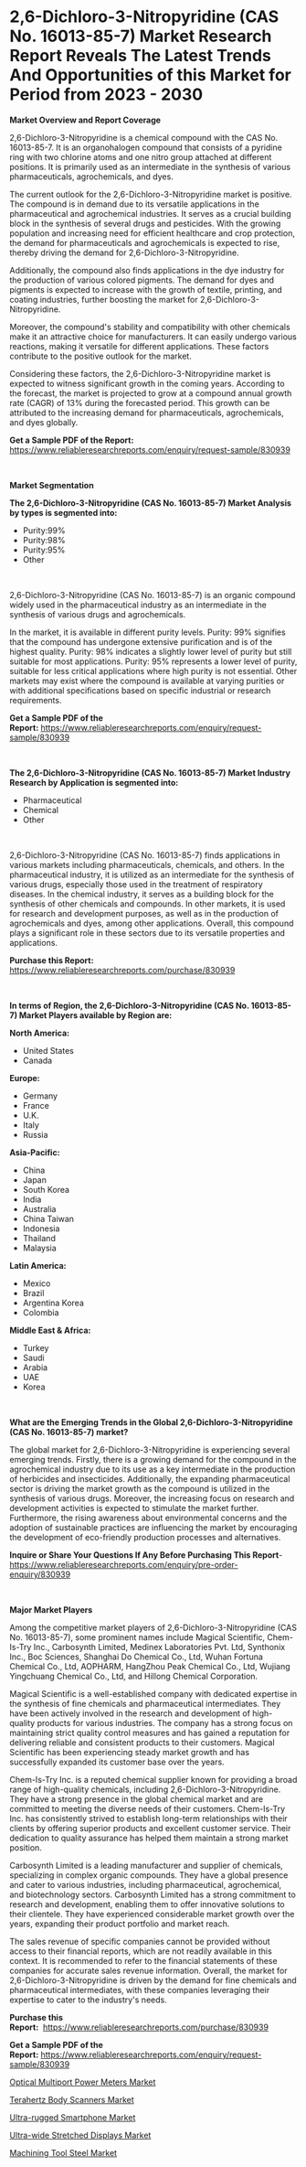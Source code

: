 <p><h1>2,6-Dichloro-3-Nitropyridine (CAS No. 16013-85-7) Market Research Report Reveals The Latest Trends And Opportunities of this Market for Period from 2023 - 2030</h1></p><p><strong>Market Overview and Report Coverage</strong></p>
<p><p>2,6-Dichloro-3-Nitropyridine is a chemical compound with the CAS No. 16013-85-7. It is an organohalogen compound that consists of a pyridine ring with two chlorine atoms and one nitro group attached at different positions. It is primarily used as an intermediate in the synthesis of various pharmaceuticals, agrochemicals, and dyes.</p><p>The current outlook for the 2,6-Dichloro-3-Nitropyridine market is positive. The compound is in demand due to its versatile applications in the pharmaceutical and agrochemical industries. It serves as a crucial building block in the synthesis of several drugs and pesticides. With the growing population and increasing need for efficient healthcare and crop protection, the demand for pharmaceuticals and agrochemicals is expected to rise, thereby driving the demand for 2,6-Dichloro-3-Nitropyridine.</p><p>Additionally, the compound also finds applications in the dye industry for the production of various colored pigments. The demand for dyes and pigments is expected to increase with the growth of textile, printing, and coating industries, further boosting the market for 2,6-Dichloro-3-Nitropyridine.</p><p>Moreover, the compound's stability and compatibility with other chemicals make it an attractive choice for manufacturers. It can easily undergo various reactions, making it versatile for different applications. These factors contribute to the positive outlook for the market.</p><p>Considering these factors, the 2,6-Dichloro-3-Nitropyridine market is expected to witness significant growth in the coming years. According to the forecast, the market is projected to grow at a compound annual growth rate (CAGR) of 13% during the forecasted period. This growth can be attributed to the increasing demand for pharmaceuticals, agrochemicals, and dyes globally.</p></p>
<p><strong>Get a Sample PDF of the Report:</strong> <a href="https://www.reliableresearchreports.com/enquiry/request-sample/830939">https://www.reliableresearchreports.com/enquiry/request-sample/830939</a></p>
<p>&nbsp;</p>
<p><strong>Market Segmentation</strong></p>
<p><strong>The 2,6-Dichloro-3-Nitropyridine (CAS No. 16013-85-7) Market Analysis by types is segmented into:</strong></p>
<p><ul><li>Purity:99%</li><li>Purity:98%</li><li>Purity:95%</li><li>Other</li></ul></p>
<p>&nbsp;</p>
<p><p>2,6-Dichloro-3-Nitropyridine (CAS No. 16013-85-7) is an organic compound widely used in the pharmaceutical industry as an intermediate in the synthesis of various drugs and agrochemicals. </p><p>In the market, it is available in different purity levels. Purity: 99% signifies that the compound has undergone extensive purification and is of the highest quality. Purity: 98% indicates a slightly lower level of purity but still suitable for most applications. Purity: 95% represents a lower level of purity, suitable for less critical applications where high purity is not essential. Other markets may exist where the compound is available at varying purities or with additional specifications based on specific industrial or research requirements.</p></p>
<p><strong>Get a Sample PDF of the Report:</strong>&nbsp;<a href="https://www.reliableresearchreports.com/enquiry/request-sample/830939">https://www.reliableresearchreports.com/enquiry/request-sample/830939</a></p>
<p>&nbsp;</p>
<p><strong>The 2,6-Dichloro-3-Nitropyridine (CAS No. 16013-85-7) Market Industry Research by Application is segmented into:</strong></p>
<p><ul><li>Pharmaceutical</li><li>Chemical</li><li>Other</li></ul></p>
<p>&nbsp;</p>
<p><p>2,6-Dichloro-3-Nitropyridine (CAS No. 16013-85-7) finds applications in various markets including pharmaceuticals, chemicals, and others. In the pharmaceutical industry, it is utilized as an intermediate for the synthesis of various drugs, especially those used in the treatment of respiratory diseases. In the chemical industry, it serves as a building block for the synthesis of other chemicals and compounds. In other markets, it is used for research and development purposes, as well as in the production of agrochemicals and dyes, among other applications. Overall, this compound plays a significant role in these sectors due to its versatile properties and applications.</p></p>
<p><strong>Purchase this Report:</strong>&nbsp; <a href="https://www.reliableresearchreports.com/purchase/830939">https://www.reliableresearchreports.com/purchase/830939</a></p>
<p>&nbsp;</p>
<p><strong>In terms of Region, the 2,6-Dichloro-3-Nitropyridine (CAS No. 16013-85-7) Market Players available by Region are:</strong></p>
<p>
    <p> <strong> North America: </strong>
        <ul>
            <li>United States</li>
            <li>Canada</li>
        </ul>
        </p> 
    <p> <strong> Europe: </strong>
        <ul>
            <li>Germany</li>
            <li>France</li>
            <li>U.K.</li>
            <li>Italy</li>
            <li>Russia</li>
        </ul>
        </p> 
    <p> <strong> Asia-Pacific: </strong>
        <ul>
            <li>China</li>
            <li>Japan</li>
            <li>South Korea</li>
            <li>India</li>
            <li>Australia</li>
            <li>China Taiwan</li>
            <li>Indonesia</li>
            <li>Thailand</li>
            <li>Malaysia</li>
        </ul>
        </p> 
    <p> <strong> Latin America: </strong>
        <ul>
            <li>Mexico</li>
            <li>Brazil</li>
            <li>Argentina Korea</li>
            <li>Colombia</li>
        </ul>
        </p> 
    <p> <strong> Middle East & Africa: </strong>
        <ul>
            <li>Turkey</li>
            <li>Saudi</li>
            <li>Arabia</li>
            <li>UAE</li>
            <li>Korea</li>
        </ul>
    </p>
    </p>
<p>&nbsp;</p>
<p><strong>What are the Emerging Trends in the Global 2,6-Dichloro-3-Nitropyridine (CAS No. 16013-85-7) market?</strong></p>
<p><p>The global market for 2,6-Dichloro-3-Nitropyridine is experiencing several emerging trends. Firstly, there is a growing demand for the compound in the agrochemical industry due to its use as a key intermediate in the production of herbicides and insecticides. Additionally, the expanding pharmaceutical sector is driving the market growth as the compound is utilized in the synthesis of various drugs. Moreover, the increasing focus on research and development activities is expected to stimulate the market further. Furthermore, the rising awareness about environmental concerns and the adoption of sustainable practices are influencing the market by encouraging the development of eco-friendly production processes and alternatives.</p></p>
<p><strong>Inquire or Share Your Questions If Any Before Purchasing This Report</strong>- <a href="https://www.reliableresearchreports.com/enquiry/pre-order-enquiry/830939">https://www.reliableresearchreports.com/enquiry/pre-order-enquiry/830939</a></p>
<p>&nbsp;</p>
<p><strong>Major Market Players</strong></p>
<p><p>Among the competitive market players of 2,6-Dichloro-3-Nitropyridine (CAS No. 16013-85-7), some prominent names include Magical Scientific, Chem-Is-Try Inc., Carbosynth Limited, Medinex Laboratories Pvt. Ltd, Synthonix Inc., Boc Sciences, Shanghai Do Chemical Co., Ltd, Wuhan Fortuna Chemical Co., Ltd, AOPHARM, HangZhou Peak Chemical Co., Ltd, Wujiang Yingchuang Chemical Co., Ltd, and Hillong Chemical Corporation.</p><p>Magical Scientific is a well-established company with dedicated expertise in the synthesis of fine chemicals and pharmaceutical intermediates. They have been actively involved in the research and development of high-quality products for various industries. The company has a strong focus on maintaining strict quality control measures and has gained a reputation for delivering reliable and consistent products to their customers. Magical Scientific has been experiencing steady market growth and has successfully expanded its customer base over the years.</p><p>Chem-Is-Try Inc. is a reputed chemical supplier known for providing a broad range of high-quality chemicals, including 2,6-Dichloro-3-Nitropyridine. They have a strong presence in the global chemical market and are committed to meeting the diverse needs of their customers. Chem-Is-Try Inc. has consistently strived to establish long-term relationships with their clients by offering superior products and excellent customer service. Their dedication to quality assurance has helped them maintain a strong market position.</p><p>Carbosynth Limited is a leading manufacturer and supplier of chemicals, specializing in complex organic compounds. They have a global presence and cater to various industries, including pharmaceutical, agrochemical, and biotechnology sectors. Carbosynth Limited has a strong commitment to research and development, enabling them to offer innovative solutions to their clientele. They have experienced considerable market growth over the years, expanding their product portfolio and market reach.</p><p>The sales revenue of specific companies cannot be provided without access to their financial reports, which are not readily available in this context. It is recommended to refer to the financial statements of these companies for accurate sales revenue information. Overall, the market for 2,6-Dichloro-3-Nitropyridine is driven by the demand for fine chemicals and pharmaceutical intermediates, with these companies leveraging their expertise to cater to the industry's needs.</p></p>
<p><strong>Purchase this Report:</strong>&nbsp;&nbsp;<a href="https://www.reliableresearchreports.com/purchase/830939">https://www.reliableresearchreports.com/purchase/830939</a></p>
<p></p>
<p><strong>Get a Sample PDF of the Report:</strong>&nbsp;<a href="https://www.reliableresearchreports.com/enquiry/request-sample/830939">https://www.reliableresearchreports.com/enquiry/request-sample/830939</a></p>
<p><p><a href="https://www.linkedin.com/pulse/optical-multiport-power-meters-market-challenges-opportunities/">Optical Multiport Power Meters Market</a></p><p><a href="https://www.linkedin.com/pulse/terahertz-body-scanners-market-research-report-provides-thorough/">Terahertz Body Scanners Market</a></p><p><a href="https://medium.com/@vallieemard78/analyzing-ultra-rugged-smartphone-market-global-industry-perspective-and-forecast-2023-to-2030-cd3d23b6c242">Ultra-rugged Smartphone Market</a></p><p><a href="https://medium.com/@elzaziemann1943/analyzing-ultra-wide-stretched-displays-market-global-industry-perspective-and-forecast-2023-to-2067f70f232b">Ultra-wide Stretched Displays Market</a></p><p><a href="https://www.linkedin.com/pulse/machining-tool-steel-market-research-report-provides/">Machining Tool Steel Market</a></p></p>